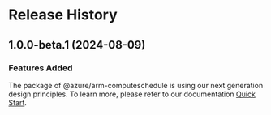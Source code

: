 # Release History
    
## 1.0.0-beta.1 (2024-08-09)

### Features Added

The package of @azure/arm-computeschedule is using our next generation design principles. To learn more, please refer to our documentation [Quick Start](https://aka.ms/azsdk/js/mgmt/quickstart).
